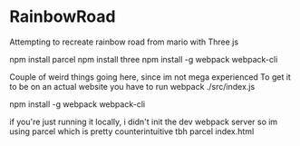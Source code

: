 # RainbowRoad
Attempting to recreate rainbow road from mario with Three js

npm install parcel
npm install three
npm install -g webpack webpack-cli

Couple of weird things going here, since im not mega experienced
To get it to be on an actual website you have to run
webpack ./src/index.js

npm install -g webpack webpack-cli

if you're just running it locally, i didn't init the dev webpack server
so im using parcel which is pretty counterintuitive tbh
parcel index.html